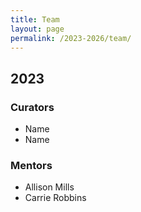 ```yaml
---
title: Team
layout: page
permalink: /2023-2026/team/
---
```


## 2023

### Curators

- Name
- Name

### Mentors

- Allison Mills
- Carrie Robbins

